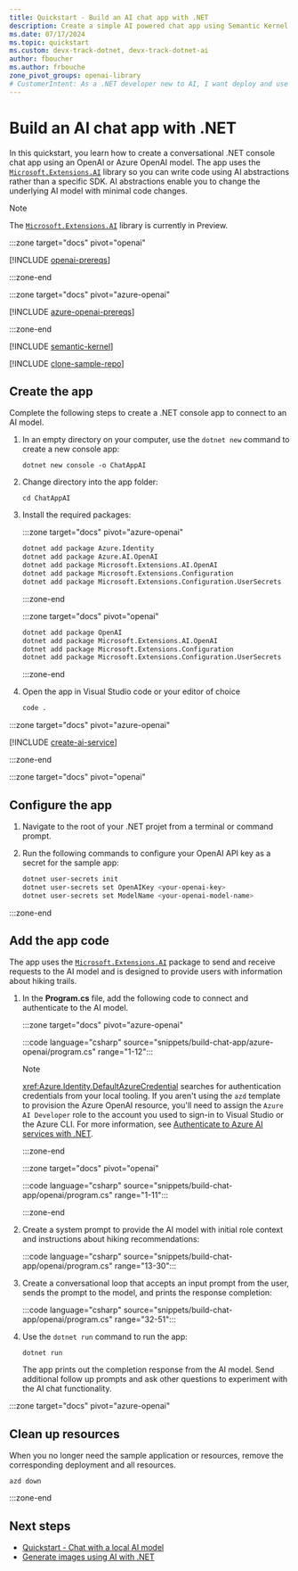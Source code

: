 ```yaml
---
title: Quickstart - Build an AI chat app with .NET
description: Create a simple AI powered chat app using Semantic Kernel SDK for .NET and the OpenAI or Azure OpenAI SDKs
ms.date: 07/17/2024
ms.topic: quickstart
ms.custom: devx-track-dotnet, devx-track-dotnet-ai
author: fboucher
ms.author: frbouche
zone_pivot_groups: openai-library
# CustomerIntent: As a .NET developer new to AI, I want deploy and use sample code to interact to learn from the sample code.
---
```


# Build an AI chat app with .NET

In this quickstart, you learn how to create a conversational .NET console chat app using an OpenAI or Azure OpenAI model. The app uses the [`Microsoft.Extensions.AI`](https://www.nuget.org/packages/Microsoft.Extensions.AI) library so you can write code using AI abstractions rather than a specific SDK. AI abstractions enable you to change the underlying AI model with minimal code changes.

> [!NOTE]
> The [`Microsoft.Extensions.AI`](https://www.nuget.org/packages/Microsoft.Extensions.AI/) library is currently in Preview.

:::zone target="docs" pivot="openai"

[!INCLUDE [openai-prereqs](includes/prerequisites-openai.md)]

:::zone-end

:::zone target="docs" pivot="azure-openai"

[!INCLUDE [azure-openai-prereqs](includes/prerequisites-azure-openai.md)]

:::zone-end

[!INCLUDE [semantic-kernel](../../azure/includes/semantic-kernel.md)]

[!INCLUDE [clone-sample-repo](includes/clone-sample-repo.md)]

## Create the app

Complete the following steps to create a .NET console app to connect to an AI model.

1. In an empty directory on your computer, use the `dotnet new` command to create a new console app:

    ```dotnetcli
    dotnet new console -o ChatAppAI
    ```

1. Change directory into the app folder:

    ```dotnetcli
    cd ChatAppAI
    ```

1. Install the required packages:

    :::zone target="docs" pivot="azure-openai"

    ```bash
    dotnet add package Azure.Identity
    dotnet add package Azure.AI.OpenAI
    dotnet add package Microsoft.Extensions.AI.OpenAI
    dotnet add package Microsoft.Extensions.Configuration
    dotnet add package Microsoft.Extensions.Configuration.UserSecrets
    ```

    :::zone-end

    :::zone target="docs" pivot="openai"

    ```bash
    dotnet add package OpenAI
    dotnet add package Microsoft.Extensions.AI.OpenAI
    dotnet add package Microsoft.Extensions.Configuration
    dotnet add package Microsoft.Extensions.Configuration.UserSecrets
    ```

    :::zone-end

1. Open the app in Visual Studio code or your editor of choice

    ```bash
    code .
    ```

:::zone target="docs" pivot="azure-openai"

[!INCLUDE [create-ai-service](includes/create-ai-service.md)]

:::zone-end

:::zone target="docs" pivot="openai"

## Configure the app

1. Navigate to the root of your .NET projet from a terminal or command prompt.

1. Run the following commands to configure your OpenAI API key as a secret for the sample app:

    ```bash
    dotnet user-secrets init
    dotnet user-secrets set OpenAIKey <your-openai-key>
    dotnet user-secrets set ModelName <your-openai-model-name>
    ```

:::zone-end

## Add the app code

The app uses the [`Microsoft.Extensions.AI`](https://www.nuget.org/packages/Microsoft.Extensions.AI/) package to send and receive requests to the AI model and is designed to provide users with information about hiking trails.

1. In the **Program.cs** file, add the following code to connect and authenticate to the AI model.

    :::zone target="docs" pivot="azure-openai"

    :::code language="csharp" source="snippets/build-chat-app/azure-openai/program.cs" range="1-12":::

    > [!NOTE]
    > <xref:Azure.Identity.DefaultAzureCredential> searches for authentication credentials from your local tooling. If you aren't using the `azd` template to provision the Azure OpenAI resource, you'll need to assign the `Azure AI Developer` role to the account you used to sign-in to Visual Studio or the Azure CLI. For more information, see [Authenticate to Azure AI services with .NET](/dotnet/ai/azure-ai-services-authentication).

    :::zone-end

    :::zone target="docs" pivot="openai"

    :::code language="csharp" source="snippets/build-chat-app/openai/program.cs" range="1-11":::

    :::zone-end

1. Create a system prompt to provide the AI model with initial role context and instructions about hiking recommendations:

    :::code language="csharp" source="snippets/build-chat-app/openai/program.cs" range="13-30":::

1. Create a conversational loop that accepts an input prompt from the user, sends the prompt to the model, and prints the response completion:

    :::code language="csharp" source="snippets/build-chat-app/openai/program.cs" range="32-51":::

1. Use the `dotnet run` command to run the app:

    ```dotnetcli
    dotnet run
    ```

    The app prints out the completion response from the AI model. Send additional follow up prompts and ask other questions to experiment with the AI chat functionality.

:::zone target="docs" pivot="azure-openai"

## Clean up resources

When you no longer need the sample application or resources, remove the corresponding deployment and all resources.

```azdeveloper
azd down
```

:::zone-end

## Next steps

- [Quickstart - Chat with a local AI model](quickstart-local-ai.md)
- [Generate images using AI with .NET](quickstart-openai-generate-images.md)
